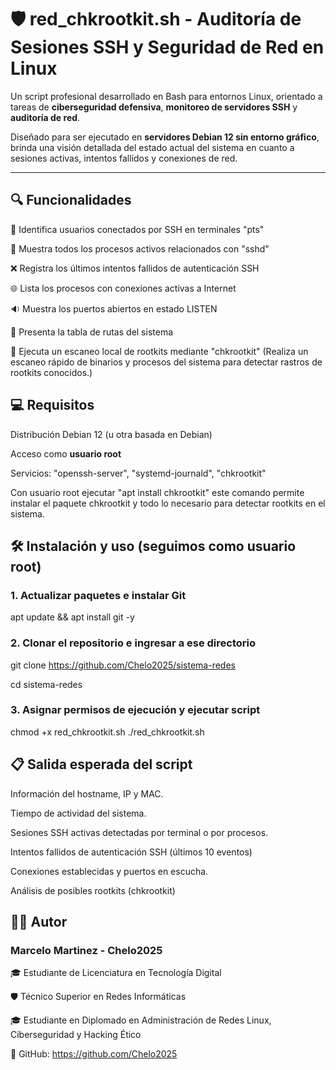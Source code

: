 # 🛡️ red_chkrootkit.sh - Auditoría de Sesiones SSH y Seguridad de Red en Linux

Un script profesional desarrollado en Bash para entornos Linux, orientado a tareas de **ciberseguridad defensiva**, **monitoreo de servidores SSH** y **auditoría de red**.

Diseñado para ser ejecutado en **servidores Debian 12 sin entorno gráfico**, brinda una visión detallada del estado actual del sistema en cuanto a sesiones activas, intentos fallidos y conexiones de red.

---

## 🔍 Funcionalidades

🔐 Identifica usuarios conectados por SSH en terminales "pts"

📡 Muestra todos los procesos activos relacionados con "sshd"

❌ Registra los últimos intentos fallidos de autenticación SSH

🌐 Lista los procesos con conexiones activas a Internet

🔉 Muestra los puertos abiertos en estado LISTEN

🧭 Presenta la tabla de rutas del sistema

🧪 Ejecuta un escaneo local de rootkits mediante "chkrootkit" (Realiza un escaneo rápido de binarios y procesos del sistema para detectar rastros de rootkits conocidos.)

## 💻 Requisitos

Distribución Debian 12 (u otra basada en Debian)

Acceso como **usuario root**

Servicios: "openssh-server", "systemd-journald", "chkrootkit"

Con usuario root ejecutar "apt install chkrootkit" este comando permite instalar el paquete chkrootkit y todo lo necesario para detectar rootkits en el sistema.

## 🛠️ Instalación y uso (seguimos como usuario root)

### 1. Actualizar paquetes e instalar Git 
apt update && apt install git -y

### 2. Clonar el repositorio e ingresar a ese directorio

git clone https://github.com/Chelo2025/sistema-redes

cd sistema-redes

### 3. Asignar permisos de ejecución y ejecutar script

chmod +x red_chkrootkit.sh
./red_chkrootkit.sh

## 📋 Salida esperada del script

Información del hostname, IP y MAC.

Tiempo de actividad del sistema.

Sesiones SSH activas detectadas por terminal o por procesos.

Intentos fallidos de autenticación SSH (últimos 10 eventos)

Conexiones establecidas y puertos en escucha.

Análisis de posibles rootkits (chkrootkit)


## 👨‍💻 Autor

### Marcelo Martinez - Chelo2025

🎓 Estudiante de Licenciatura en Tecnología Digital

🛡️ Técnico Superior en Redes Informáticas

🎓 Estudiante en Diplomado en Administración de Redes Linux, Ciberseguridad y Hacking Ético

🔗 GitHub: https://github.com/Chelo2025